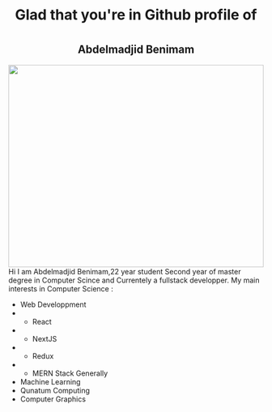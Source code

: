 <h1 align="center">Glad that you're in Github profile of<h1>
  <h2 align="center">Abdelmadjid Benimam</h2> 

  <a href="24"><img align="center" src="https://i.imgur.com/5WA8Hau.png" width="100%" height="400px"></a>
Hi I am Abdelmadjid Benimam,22 year student Second year of master degree in Computer Scince and Currentely a fullstack developper.
My main interests in Computer Science : 
- Web Developpment
- - React
- - NextJS
- - Redux
- - MERN Stack Generally
- Machine Learning
- Qunatum Computing
- Computer Graphics
